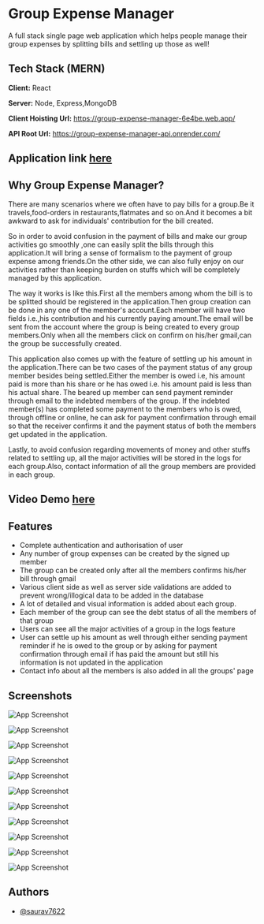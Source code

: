 
# Group Expense Manager

A full stack single page web application which helps people manage their group expenses by splitting bills and settling up those as well!



## Tech Stack (MERN)

**Client:** React

**Server:** Node, Express,MongoDB

**Client Hoisting Url:** https://group-expense-manager-6e4be.web.app/

**API Root Url:**  https://group-expense-manager-api.onrender.com/

## Application link [here](https://group-expense-manager-6e4be.web.app/)


## Why Group Expense Manager?

There are many scenarios where we often have to pay bills for a group.Be it travels,food-orders in restaurants,flatmates and so on.And it becomes a bit awkward to ask for individuals' contribution for the bill created.

So in order to avoid confusion in the payment of bills and make our group activities go smoothly
,one can easily split the bills through this application.It will bring a sense of formalism to the payment of group expense among friends.On the other side, we can also fully enjoy on our activities rather than keeping burden on stuffs which will be completely managed by this application.

The way it works is like this.First all the members among whom the bill is to be splitted should be registered in the application.Then group creation can be done in any one of the member's account.Each member will have two fields i.e.,his contribution and his currently paying amount.The email will be sent from the account where the group is being created to every group members.Only when all the members click on confirm on his/her gmail,can the group be successfully created.

This application also comes up with the feature of settling up his amount in the application.There can be two cases of the payment status of any group member besides being settled.Either the member is owed i.e, his amount paid is more than his share or he has owed i.e. his amount paid is less than his actual share.
The beared up member can send payment reminder through email to the indebted members of the group.
If the indebted member(s) has completed some payment to the members who is owed, through offline or online, he can ask for payment confirmation through email so that the receiver confirms it and the payment status of both the members get updated in the application.

Lastly, to avoid confusion regarding movements of money and other stuffs related to settling up, all the major activities will be stored in the logs for each group.Also, contact information of all the group members are provided in each group.

## Video Demo [here](https://www.youtube.com/watch?v=wVUV8YaOYhc)





## Features

- Complete authentication and authorisation of user
- Any number of group expenses can be created by the signed up member
- The group can be created only after all the members confirms his/her bill through gmail 
- Various client side as well as server side validations are added to prevent wrong/illogical data to be added in the database
- A lot of detailed and visual information is added about each group.
- Each member of the group can see the debt status of all the members of that group
- Users can see all the major activities of a group in the logs feature
- User can settle up his amount as well through either sending payment reminder if he is owed to the group or by asking for payment confirmation through email if has paid the amount but still his information is not updated in the application
- Contact info about all the members is also added in all the groups' page 


## Screenshots

![App Screenshot](https://github.com/saurav7622/Group-Expense-Manager/blob/master/server/screenshots/1.png)

![App Screenshot](https://github.com/saurav7622/Group-Expense-Manager/blob/master/server/screenshots/2.png)

![App Screenshot](https://github.com/saurav7622/Group-Expense-Manager/blob/master/server/screenshots/3.png)

![App Screenshot](https://github.com/saurav7622/Group-Expense-Manager/blob/master/server/screenshots/4.png)

![App Screenshot](https://github.com/saurav7622/Group-Expense-Manager/blob/master/server/screenshots/5.png)

![App Screenshot](https://github.com/saurav7622/Group-Expense-Manager/blob/master/server/screenshots/6.png)

![App Screenshot](https://github.com/saurav7622/Group-Expense-Manager/blob/master/server/screenshots/7.png)

![App Screenshot](https://github.com/saurav7622/Group-Expense-Manager/blob/master/server/screenshots/8.png)

![App Screenshot](https://github.com/saurav7622/Group-Expense-Manager/blob/master/server/screenshots/9.png)

![App Screenshot](https://github.com/saurav7622/Group-Expense-Manager/blob/master/server/screenshots/10.png)

![App Screenshot](https://github.com/saurav7622/Group-Expense-Manager/blob/master/server/screenshots/11.png)





## Authors

- [@saurav7622](https://www.github.com/saurav7622)

